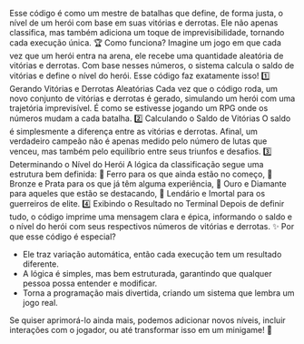 Esse código é como um mestre de batalhas que define, de forma justa, o nível de um herói com base em suas vitórias e derrotas. Ele não apenas classifica, mas também adiciona um toque de imprevisibilidade, tornando cada execução única.
🏆 Como funciona?
Imagine um jogo em que cada vez que um herói entra na arena, ele recebe uma quantidade aleatória de vitórias e derrotas. Com base nesses números, o sistema calcula o saldo de vitórias e define o nível do herói. Esse código faz exatamente isso!
1️⃣ Gerando Vitórias e Derrotas Aleatórias
Cada vez que o código roda, um novo conjunto de vitórias e derrotas é gerado, simulando um herói com uma trajetória imprevisível. É como se estivesse jogando um RPG onde os números mudam a cada batalha.
2️⃣ Calculando o Saldo de Vitórias
O saldo é simplesmente a diferença entre as vitórias e derrotas. Afinal, um verdadeiro campeão não é apenas medido pelo número de lutas que venceu, mas também pelo equilíbrio entre seus triunfos e desafios.
3️⃣ Determinando o Nível do Herói
A lógica da classificação segue uma estrutura bem definida:
🔸 Ferro para os que ainda estão no começo,
🔸 Bronze e Prata para os que já têm alguma experiência,
🔸 Ouro e Diamante para aqueles que estão se destacando,
🔸 Lendário e Imortal para os guerreiros de elite.
4️⃣ Exibindo o Resultado no Terminal
Depois de definir tudo, o código imprime uma mensagem clara e épica, informando o saldo e o nível do herói com seus respectivos números de vitórias e derrotas.
✨ Por que esse código é especial?
- Ele traz variação automática, então cada execução tem um resultado diferente.
- A lógica é simples, mas bem estruturada, garantindo que qualquer pessoa possa entender e modificar.
- Torna a programação mais divertida, criando um sistema que lembra um jogo real.

Se quiser aprimorá-lo ainda mais, podemos adicionar novos níveis, incluir interações com o jogador, ou até transformar isso em um minigame! 🚀
